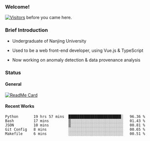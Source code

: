 ### Welcome!

[![Visitors](https://visitor-badge.laobi.icu/badge?page_id=HermitSun.HermitSun)]() before you came here.

### Brief Introduction

- Undergraduate of Nanjing University

- Used to be a web front-end developer, using Vue.js & TypeScript

- Now working on anomaly detection & data provenance analysis

### Status

#### General

[![ReadMe Card](https://github-readme-stats.hermitsun.vercel.app/api?username=HermitSun&count_private=true&show_icons=true)]()

#### Recent Works

<!--START_SECTION:waka-->
```text
Python       19 hrs 57 mins  ████████████████████████░   96.36 % 
Bash         17 mins         ▒░░░░░░░░░░░░░░░░░░░░░░░░   01.43 % 
JSON         10 mins         ▒░░░░░░░░░░░░░░░░░░░░░░░░   00.81 % 
Git Config   8 mins          ░░░░░░░░░░░░░░░░░░░░░░░░░   00.65 % 
Makefile     6 mins          ░░░░░░░░░░░░░░░░░░░░░░░░░   00.51 % 
```
<!--END_SECTION:waka-->
